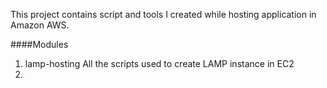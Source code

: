 This project contains script and tools I created while hosting application in Amazon AWS.

####Modules
1. lamp-hosting
	All the scripts used to create LAMP instance in EC2
2. 
